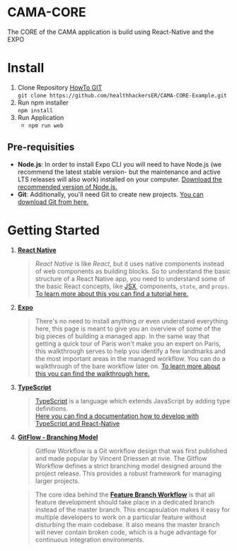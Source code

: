 # CAMA-CORE
The CORE of the CAMA application is build using React-Native and the EXPO

# Install
1. Clone Repository [HowTo GIT](https://www.atlassian.com/git/tutorials/comparing-workflows/gitflow-workflow)  
    `git clone https://github.com/healthhackersER/CAMA-CORE-Example.git`
2. Run npm installer  
   `npm install`
1. Run Application  
   - `npm run web` 

## Pre-requisities
- **Node.js**: In order to install Expo CLI you will need to have Node.js (we recommend the latest stable version- but the maintenance and active LTS releases will also work) installed on your computer. [Download the recommended version of Node.js.](https://nodejs.org/en/)
- **Git**: Additionally, you'll need Git to create new projects. [You can download Git from here.](https://git-scm.com/)

# Getting Started
1. [**React Native**](https://facebook.github.io/react-native/)
   > _React Native_ is like _React_, but it uses native components instead of web components as building blocks. 
So to understand the basic structure of a React Native app, you need to understand some of the basic React concepts, like [JSX](https://reactjs.org/docs/introducing-jsx.html), components, ``state``, and ``props``.   
   [To learn more about this you can find a tutorial here.](https://facebook.github.io/react-native/docs/tutorial)
2. [**Expo**](https://expo.io/) 
   > There's no need to install anything or even understand everything here, 
this page is meant to give you an overview of some of the big pieces of building a managed app. 
In the same way that getting a quick tour of Paris won't make you an expert on Paris, 
this walkthrough serves to help you identify a few landmarks and the most important areas in the managed workflow. 
You can do a walkthrough of the bare workflow later on.
   [To learn more about this you can find the walkthrough here.](https://docs.expo.io/versions/v36.0.0/introduction/walkthrough/)
3. [**TypeScript**](https://www.typescriptlang.org/)
   > [TypeScript](https://www.typescriptlang.org/) is a language which extends JavaScript by adding type definitions.  
   > [Here you can find a documentation how to develop with TypeScript and React-Native](https://facebook.github.io/react-native/docs/typescript)   
3. [**GitFlow - Branching Model**](https://www.atlassian.com/git/tutorials/comparing-workflows/gitflow-workflow)
    > Gitflow Workflow is a Git workflow design that was first published and made popular by Vincent Driessen at nvie. The Gitflow Workflow defines a strict branching model designed around the project release. This provides a robust framework for managing larger projects.  
    
    > The core idea behind the [**Feature Branch Workflow**](https://www.atlassian.com/git/tutorials/comparing-workflows/feature-branch-workflow) is that all feature development should take place in a dedicated branch instead of the master branch. This encapsulation makes it easy for multiple developers to work on a particular feature without disturbing the main codebase. It also means the master branch will never contain broken code, which is a huge advantage for continuous integration environments.

   
 

